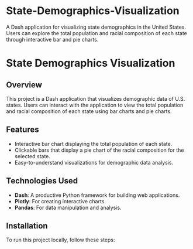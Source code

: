 # State-Demographics-Visualization
A Dash application for visualizing state demographics in the United States. Users can explore the total population and racial composition of each state through interactive bar and pie charts.

# State Demographics Visualization

## Overview
This project is a Dash application that visualizes demographic data of U.S. states. Users can interact with the application to view the total population and racial composition of each state using bar charts and pie charts.

## Features
- Interactive bar chart displaying the total population of each state.
- Clickable bars that display a pie chart of the racial composition for the selected state.
- Easy-to-understand visualizations for demographic data analysis.

## Technologies Used
- **Dash**: A productive Python framework for building web applications.
- **Plotly**: For creating interactive charts.
- **Pandas**: For data manipulation and analysis.

## Installation
To run this project locally, follow these steps: